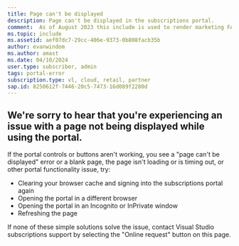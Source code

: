 ```yaml
---
title: Page can't be displayed
description: Page can't be displayed in the subscriptions portal.
comment:  As of August 2023 this include is used to render marketing FAQ content for VS Subscriptions in the following portals - VSCom, Manage, and My portals. It was not used for learn.microsoft.com content at that time. SMEs are Evan Windom and Larissa Crawford of Red Door Collaborative and Sharvari Dighe.
ms.topic: include
ms.assetid: aef07dc7-29cc-406e-9373-0b808facb35b
author: evanwindom
ms.author: amast
ms.date: 04/10/2024
user.type: subscriber, admin
tags: portal-error
subscription.type: vl, cloud, retail, partner
sap.id: 8250612f-7446-20c5-7473-16d089f2280d
---
```


## We're sorry to hear that you're experiencing an issue with a page not being displayed while using the portal. 

If the portal controls or buttons aren't working, you see a "page can't be displayed" error or a blank page, the page isn't loading or is timing out, or other portal functionality issue, try: 

+ Clearing your browser cache and signing into the subscriptions portal again 
+ Opening the portal in a different browser 
+ Opening the portal in an Incognito or InPrivate window 
+ Refreshing the page  

If none of these simple solutions solve the issue, contact Visual Studio subscriptions support by selecting the "Online request" button on this page. 